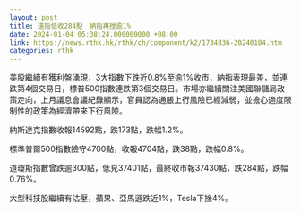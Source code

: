 ```yaml
---
layout: post
title: 道指低收284點　納指再挫逾1%
date: 2024-01-04 05:38:24.000000000 +08:00
link: https://news.rthk.hk/rthk/ch/component/k2/1734836-20240104.htm
categories: rthk
---
```


美股繼續有獲利盤湧現，3大指數下跌近0.8%至逾1%收市，納指表現最差，並連跌第4個交易日，標普500指數連跌第3個交易日。市場亦繼續關注美國聯儲局政策走向，上月議息會議紀錄顯示，官員認為通脹上行風險已經減弱，並擔心過度限制性的政策為經濟帶來下行風險。

納斯達克指數收報14592點，跌173點，跌幅1.2%。

標準普爾500指數險守4700點，收報4704點，跌38點，跌幅0.8%。

道瓊斯指數曾跌逾300點，低見37401點，最終收市報37430點，跌284點，跌幅0.76%。

大型科技股繼續有沽壓，蘋果、亞馬遜跌近1%，Tesla下挫4%。
